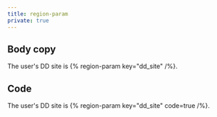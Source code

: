 ```yaml
---
title: region-param
private: true
---
```


## Body copy

The user's DD site is {% region-param key="dd_site" /%}.

## Code

The user's DD site is {% region-param key="dd_site" code=true /%}.